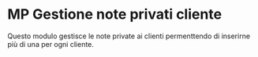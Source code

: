 # MP Gestione note privati cliente

Questo modulo gestisce le note private ai clienti permenttendo di inserirne più di una per ogni cliente.
